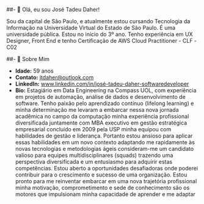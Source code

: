 ##- 👋 Olá, eu sou José Tadeu Daher!


Sou da capital de São Paulo, e atualmente estou cursando Tecnologia da Informação na Universidade Virtual do Estado de São Paulo. É uma universidade pública. Estou no início do 3º ano. Tenho experiência em UX Designer, Front End e tenho Certificação de AWS Cloud Practitioner - CLF -C02

##- 👀 Sobre Mim

- **Idade:** 59 anos
- **Contato:** jtdaher@outlook.com
- **LinkedIn:** www.linkedin.com/in/josé-tadeu-daher-softwaredeveloper
- **Bio:** Estagiário em Data Engineering na Compass UOL, com experiência em projetos de automação, análise de dados e desenvolvimento de software.
Tenho paixão pelo aprendizado contínuo (lifelong learning) e minha determinação me levaram a embarcar nessa nova jornada acadêmica no campo da computação minha experiência profissional diversificada juntamente com MBA executivo em gestão estratégica empresarial concluído em 2009 pela USP minha equipou com habilidades de gestão e liderança. Portanto estou ansioso para aplicar essas habilidades em um novo contexto adaptando me rapidamente às novas tecnologias e metodologias ágeis consideram-me um candidato valioso para equipes multidisciplinares (squads) trazendo uma perspectiva diversificada e um entusiasmo para adquirir estas competências. Estou aberto a oportunidades desafiadoras onde poderei contribuir para o crescimento e sucesso de uma organização. Estou pronto para me reinventar embarcar em uma nova trajetória profissional minha motivação, comprometimento   e sede de conhecimento são os motores que impulsionam minha capacidade de aprender e me adaptar 
